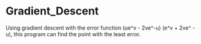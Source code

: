 # Gradient_Descent
Using gradient descent with the error function (ue^v - 2ve^-u) (e^v + 2ve^ -u), this program can find the point with the least error.
